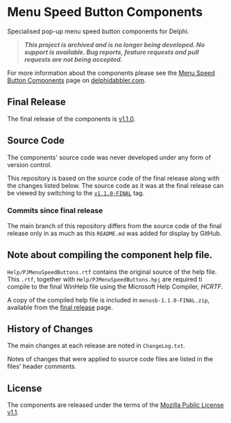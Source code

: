 # Menu Speed Button Components

Specialised pop-up menu speed button components for Delphi.

> ***This project is archived and is no longer being developed. No support is available. Bug reports, feature requests and pull requests are not being accepted.***

For more information about the components please see the [Menu Speed Button Components](https://delphidabbler.com/software/menusbtn) page on [delphidabbler.com](https://delphidabbler.com).

## Final Release

The final release of the components is [v1.1.0](https://github.com/ddab-archive/menusb/releases/tag/v1.1.0-FINAL).

## Source Code

The components' source code was never developed under any form of version control.

This repository is based on the source code of the final release along with the changes listed below. The source code as it was at the final release can be viewed by switching to the [`v1.1.0-FINAL`](https://github.com/ddab-archive/menusb/tree/v1.1.0-FINAL) tag.

### Commits since final release

The main branch of this repository differs from the source code of the final release only in as much as this `README.md` was added for display by GitHub.

## Note about compiling the component help file.

`Help/PJMenuSpeedButtons.rtf` contains the original source of the help file. This `.rtf`, together with `Help/PJMenuSpeedButtons.hpj` are required ti compile to the final WinHelp file using the Microsoft Help Compiler, _HCRTF_.

A copy of the compiled help file is included in `menusb-1.1.0-FINAL.zip`, available from the [final release](https://github.com/ddab-archive/menusb/releases/tag/v1.1.0-FINAL) page.

## History of Changes

The main changes at each release are noted in `ChangeLog.txt`.

Notes of changes that were applied to source code files are listed in the files' header comments.

## License

The components are released under the terms of the [Mozilla Public License v1.1](https://www.mozilla.org/MPL/1.1/).
